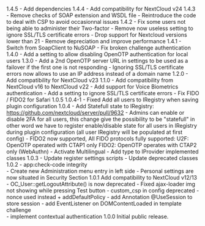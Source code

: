 1.4.5
	- Add dependencies
1.4.4
	- Add compatibility for NextCloud v24
1.4.3
	- Remove checks of SOAP extension and WSDL file
	- Reintroduce the code to deal with CSP to avoid occasionnal
	  issues
1.4.2
	- Fix some users not being able to administer their Two-factor
	- Remove now useless setting to ignore SSL/TLS certificate errors
	- Drop support for Nextcloud versions lower than 21
	- Remove depreciation and improve performance
1.4.1
	- Switch from SoapClient to NuSOAP
	- Fix broken challenge authentication
1.4.0
	- Add a setting to allow disabling OpenOTP authentication for local users
1.3.0
	- Add a 2nd OpenOTP server URL in settings to be used as a failover if the first one is not responding
	- Ignoring SSL/TLS certificate errors now allows to use an IP address instead of a domain name
1.2.0
	- Add compatibility for NextCloud v23
1.1.0
	- Add compatibility from NextCloud v16 to NextCloud v22
	- Add support for Voice Biometrics authentication
	- Add a setting to ignore SSL/TLS certificate errors
	- Fix FIDO / FIDO2 for Safari
1.0.5
1.0.4-1
	- Fixed Add all users to IRegistry when saving plugin configuration
1.0.4
	- Add Statefull state to IRegistry: https://github.com/nextcloud/server/pull/9632
	-  Admins can enable or disable 2FA for all users, this change give the possibility to be "statefull" in other word
	   we have to register enable/disable state for all users in IRegistry during plugin configuration (all user IRegistry will be populated at first config)
	- FIDO2 now supported, All FIDO protocols fully supported:
		 U2F: OpenOTP operated with CTAP1 only
		 FIDO2: OpenOTP operates with CTAP2 only (WebAuthn)
	- Activate Multilingual 
	- Add type to IProvider implemented classes
1.0.3
	- Update register settings scripts
	- Update deprecated classes
1.0.2
	- app:check-code integrity		 
	- Create new Administration menu entry in left side 
	- Personal settings are now situated in Security Section
1.0.1
	Add compatibility to NextCloud v12/13 
	- OC_User::getLogoutAttribute() is now deprecated
	- Fixed ajax-loader img not showing while pressing Test button
	- custom_csp in config deprecated - nonce used instead + addDefaultPolicy
	- add Annotation @UseSession to store session
	- add EventListener on DOMContentLoaded in template challenge	
	- implement contextual authentication
1.0.0
     Initial public release.

